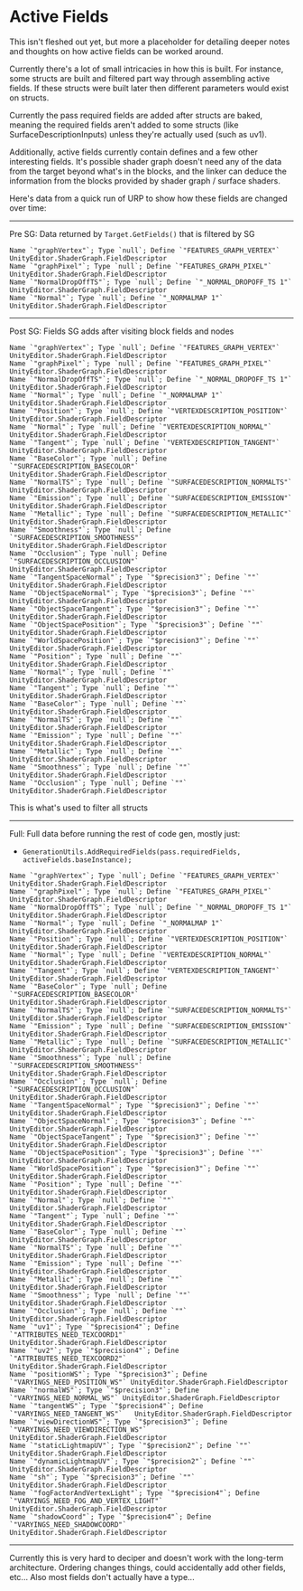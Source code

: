 
# Active Fields

This isn't fleshed out yet, but more a placeholder for detailing deeper notes and thoughts on how active fields can be worked around.

Currently there's a lot of small intricacies in how this is built. For instance, some structs are built and filtered part way through assembling active fields. If these structs were built later then different parameters would exist on structs.

Currently the pass required fields are added after structs are baked, meaning the required fields aren't added to some structs (like SurfaceDescriptionInputs) unless they're actually used (such as uv1).

Additionally, active fields currently contain defines and a few other interesting fields. It's possible shader graph doesn't need any of the data from the target beyond what's in the blocks, and the linker can deduce the information from the blocks provided by shader graph / surface shaders.

Here's data from a quick run of URP to show how these fields are changed over time:

---
Pre SG: Data returned by `Target.GetFields()` that is filtered by SG

```
Name `"graphVertex"`; Type `null`; Define `"FEATURES_GRAPH_VERTEX"`	UnityEditor.ShaderGraph.FieldDescriptor
Name `"graphPixel"`; Type `null`; Define `"FEATURES_GRAPH_PIXEL"`	UnityEditor.ShaderGraph.FieldDescriptor
Name `"NormalDropOffTS"`; Type `null`; Define `"_NORMAL_DROPOFF_TS 1"`	UnityEditor.ShaderGraph.FieldDescriptor
Name `"Normal"`; Type `null`; Define `"_NORMALMAP 1"`	UnityEditor.ShaderGraph.FieldDescriptor

```

---
Post SG: Fields SG adds after visiting block fields and nodes
```
Name `"graphVertex"`; Type `null`; Define `"FEATURES_GRAPH_VERTEX"`	UnityEditor.ShaderGraph.FieldDescriptor
Name `"graphPixel"`; Type `null`; Define `"FEATURES_GRAPH_PIXEL"`	UnityEditor.ShaderGraph.FieldDescriptor
Name `"NormalDropOffTS"`; Type `null`; Define `"_NORMAL_DROPOFF_TS 1"`	UnityEditor.ShaderGraph.FieldDescriptor
Name `"Normal"`; Type `null`; Define `"_NORMALMAP 1"`	UnityEditor.ShaderGraph.FieldDescriptor
Name `"Position"`; Type `null`; Define `"VERTEXDESCRIPTION_POSITION"`	UnityEditor.ShaderGraph.FieldDescriptor
Name `"Normal"`; Type `null`; Define `"VERTEXDESCRIPTION_NORMAL"`	UnityEditor.ShaderGraph.FieldDescriptor
Name `"Tangent"`; Type `null`; Define `"VERTEXDESCRIPTION_TANGENT"`	UnityEditor.ShaderGraph.FieldDescriptor
Name `"BaseColor"`; Type `null`; Define `"SURFACEDESCRIPTION_BASECOLOR"`	UnityEditor.ShaderGraph.FieldDescriptor
Name `"NormalTS"`; Type `null`; Define `"SURFACEDESCRIPTION_NORMALTS"`	UnityEditor.ShaderGraph.FieldDescriptor
Name `"Emission"`; Type `null`; Define `"SURFACEDESCRIPTION_EMISSION"`	UnityEditor.ShaderGraph.FieldDescriptor
Name `"Metallic"`; Type `null`; Define `"SURFACEDESCRIPTION_METALLIC"`	UnityEditor.ShaderGraph.FieldDescriptor
Name `"Smoothness"`; Type `null`; Define `"SURFACEDESCRIPTION_SMOOTHNESS"`	UnityEditor.ShaderGraph.FieldDescriptor
Name `"Occlusion"`; Type `null`; Define `"SURFACEDESCRIPTION_OCCLUSION"`	UnityEditor.ShaderGraph.FieldDescriptor
Name `"TangentSpaceNormal"`; Type `"$precision3"`; Define `""`	UnityEditor.ShaderGraph.FieldDescriptor
Name `"ObjectSpaceNormal"`; Type `"$precision3"`; Define `""`	UnityEditor.ShaderGraph.FieldDescriptor
Name `"ObjectSpaceTangent"`; Type `"$precision3"`; Define `""`	UnityEditor.ShaderGraph.FieldDescriptor
Name `"ObjectSpacePosition"`; Type `"$precision3"`; Define `""`	UnityEditor.ShaderGraph.FieldDescriptor
Name `"WorldSpacePosition"`; Type `"$precision3"`; Define `""`	UnityEditor.ShaderGraph.FieldDescriptor
Name `"Position"`; Type `null`; Define `""`	UnityEditor.ShaderGraph.FieldDescriptor
Name `"Normal"`; Type `null`; Define `""`	UnityEditor.ShaderGraph.FieldDescriptor
Name `"Tangent"`; Type `null`; Define `""`	UnityEditor.ShaderGraph.FieldDescriptor
Name `"BaseColor"`; Type `null`; Define `""`	UnityEditor.ShaderGraph.FieldDescriptor
Name `"NormalTS"`; Type `null`; Define `""`	UnityEditor.ShaderGraph.FieldDescriptor
Name `"Emission"`; Type `null`; Define `""`	UnityEditor.ShaderGraph.FieldDescriptor
Name `"Metallic"`; Type `null`; Define `""`	UnityEditor.ShaderGraph.FieldDescriptor
Name `"Smoothness"`; Type `null`; Define `""`	UnityEditor.ShaderGraph.FieldDescriptor
Name `"Occlusion"`; Type `null`; Define `""`	UnityEditor.ShaderGraph.FieldDescriptor

```
This is what's used to filter all structs

---
Full: Full data before running the rest of code gen, mostly just:
- `GenerationUtils.AddRequiredFields(pass.requiredFields, activeFields.baseInstance);`
```
Name `"graphVertex"`; Type `null`; Define `"FEATURES_GRAPH_VERTEX"`	UnityEditor.ShaderGraph.FieldDescriptor
Name `"graphPixel"`; Type `null`; Define `"FEATURES_GRAPH_PIXEL"`	UnityEditor.ShaderGraph.FieldDescriptor
Name `"NormalDropOffTS"`; Type `null`; Define `"_NORMAL_DROPOFF_TS 1"`	UnityEditor.ShaderGraph.FieldDescriptor
Name `"Normal"`; Type `null`; Define `"_NORMALMAP 1"`	UnityEditor.ShaderGraph.FieldDescriptor
Name `"Position"`; Type `null`; Define `"VERTEXDESCRIPTION_POSITION"`	UnityEditor.ShaderGraph.FieldDescriptor
Name `"Normal"`; Type `null`; Define `"VERTEXDESCRIPTION_NORMAL"`	UnityEditor.ShaderGraph.FieldDescriptor
Name `"Tangent"`; Type `null`; Define `"VERTEXDESCRIPTION_TANGENT"`	UnityEditor.ShaderGraph.FieldDescriptor
Name `"BaseColor"`; Type `null`; Define `"SURFACEDESCRIPTION_BASECOLOR"`	UnityEditor.ShaderGraph.FieldDescriptor
Name `"NormalTS"`; Type `null`; Define `"SURFACEDESCRIPTION_NORMALTS"`	UnityEditor.ShaderGraph.FieldDescriptor
Name `"Emission"`; Type `null`; Define `"SURFACEDESCRIPTION_EMISSION"`	UnityEditor.ShaderGraph.FieldDescriptor
Name `"Metallic"`; Type `null`; Define `"SURFACEDESCRIPTION_METALLIC"`	UnityEditor.ShaderGraph.FieldDescriptor
Name `"Smoothness"`; Type `null`; Define `"SURFACEDESCRIPTION_SMOOTHNESS"`	UnityEditor.ShaderGraph.FieldDescriptor
Name `"Occlusion"`; Type `null`; Define `"SURFACEDESCRIPTION_OCCLUSION"`	UnityEditor.ShaderGraph.FieldDescriptor
Name `"TangentSpaceNormal"`; Type `"$precision3"`; Define `""`	UnityEditor.ShaderGraph.FieldDescriptor
Name `"ObjectSpaceNormal"`; Type `"$precision3"`; Define `""`	UnityEditor.ShaderGraph.FieldDescriptor
Name `"ObjectSpaceTangent"`; Type `"$precision3"`; Define `""`	UnityEditor.ShaderGraph.FieldDescriptor
Name `"ObjectSpacePosition"`; Type `"$precision3"`; Define `""`	UnityEditor.ShaderGraph.FieldDescriptor
Name `"WorldSpacePosition"`; Type `"$precision3"`; Define `""`	UnityEditor.ShaderGraph.FieldDescriptor
Name `"Position"`; Type `null`; Define `""`	UnityEditor.ShaderGraph.FieldDescriptor
Name `"Normal"`; Type `null`; Define `""`	UnityEditor.ShaderGraph.FieldDescriptor
Name `"Tangent"`; Type `null`; Define `""`	UnityEditor.ShaderGraph.FieldDescriptor
Name `"BaseColor"`; Type `null`; Define `""`	UnityEditor.ShaderGraph.FieldDescriptor
Name `"NormalTS"`; Type `null`; Define `""`	UnityEditor.ShaderGraph.FieldDescriptor
Name `"Emission"`; Type `null`; Define `""`	UnityEditor.ShaderGraph.FieldDescriptor
Name `"Metallic"`; Type `null`; Define `""`	UnityEditor.ShaderGraph.FieldDescriptor
Name `"Smoothness"`; Type `null`; Define `""`	UnityEditor.ShaderGraph.FieldDescriptor
Name `"Occlusion"`; Type `null`; Define `""`	UnityEditor.ShaderGraph.FieldDescriptor
Name `"uv1"`; Type `"$precision4"`; Define `"ATTRIBUTES_NEED_TEXCOORD1"`	UnityEditor.ShaderGraph.FieldDescriptor
Name `"uv2"`; Type `"$precision4"`; Define `"ATTRIBUTES_NEED_TEXCOORD2"`	UnityEditor.ShaderGraph.FieldDescriptor
Name `"positionWS"`; Type `"$precision3"`; Define `"VARYINGS_NEED_POSITION_WS"`	UnityEditor.ShaderGraph.FieldDescriptor
Name `"normalWS"`; Type `"$precision3"`; Define `"VARYINGS_NEED_NORMAL_WS"`	UnityEditor.ShaderGraph.FieldDescriptor
Name `"tangentWS"`; Type `"$precision4"`; Define `"VARYINGS_NEED_TANGENT_WS"`	UnityEditor.ShaderGraph.FieldDescriptor
Name `"viewDirectionWS"`; Type `"$precision3"`; Define `"VARYINGS_NEED_VIEWDIRECTION_WS"`	UnityEditor.ShaderGraph.FieldDescriptor
Name `"staticLightmapUV"`; Type `"$precision2"`; Define `""`	UnityEditor.ShaderGraph.FieldDescriptor
Name `"dynamicLightmapUV"`; Type `"$precision2"`; Define `""`	UnityEditor.ShaderGraph.FieldDescriptor
Name `"sh"`; Type `"$precision3"`; Define `""`	UnityEditor.ShaderGraph.FieldDescriptor
Name `"fogFactorAndVertexLight"`; Type `"$precision4"`; Define `"VARYINGS_NEED_FOG_AND_VERTEX_LIGHT"`	UnityEditor.ShaderGraph.FieldDescriptor
Name `"shadowCoord"`; Type `"$precision4"`; Define `"VARYINGS_NEED_SHADOWCOORD"`	UnityEditor.ShaderGraph.FieldDescriptor

```
---

Currently this is very hard to deciper and doesn't work with the long-term architecture. Ordering changes things, could accidentally add other fields, etc...
Also most fields don't actually have a type...